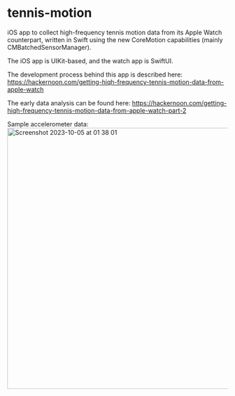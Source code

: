 # tennis-motion
iOS app to collect high-frequency tennis motion data from its Apple Watch counterpart, written in Swift using the new CoreMotion capabilities (mainly CMBatchedSensorManager). 

The iOS app is UIKit-based, and the watch app is SwiftUI.

The development process behind this app is described here: https://hackernoon.com/getting-hiqh-frequency-tennis-motion-data-from-apple-watch

The early data analysis can be found here: https://hackernoon.com/getting-hiqh-frequency-tennis-motion-data-from-apple-watch-part-2

Sample accelerometer data:
<img width="595" alt="Screenshot 2023-10-05 at 01 38 01" src="https://github.com/pavelshadrin/tennis-motion/assets/10427842/792c3e7d-bfec-4b51-8cb2-01b7bd8ea35e">
